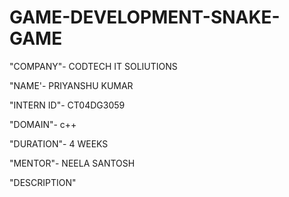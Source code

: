 # GAME-DEVELOPMENT-SNAKE-GAME

"COMPANY"- CODTECH IT SOLIUTIONS

"NAME'- PRIYANSHU KUMAR

"INTERN ID"- CT04DG3059

"DOMAIN"- c++

"DURATION"- 4 WEEKS

"MENTOR"- NEELA SANTOSH

"DESCRIPTION" 
